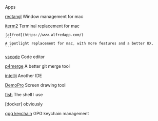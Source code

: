Apps

[rectangl](https://rectangleapp.com/)
Window management for mac

[iterm2](https://iterm2.com/)
Terminal replacement for mac

~~~admonish success title="Alfred"
[alfred](https://www.alfredapp.com/)
```
A Spotlight replacement for mac, with more features and a better UX.
```
~~~

[vscode](https://code.visualstudio.com/)
Code editor

[p4merge](https://www.perforce.com/products/helix-core-apps/merge-diff-tool-p4merge)
A better git merge tool

[intellij](https://www.jetbrains.com/idea/)
Another IDE

[DemoPro](https://www.demoproapp.com/)
Screen drawing tool

[fish](https://fishshell.com/)
The shell I use

[docker]
obviously

[gpg keychain](https://gpgtools.org/)
GPG keychain management